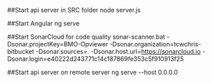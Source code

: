 ##Start api server in SRC folder
node server.js

##Start Angular
ng serve

##Start SonarCloud for code quality
sonar-scanner.bat -Dsonar.projectKey=BMO-Opviewer -Dsonar.organization=tcwchris-bitbucket -Dsonar.sources=. -Dsonar.host.url=https://sonarcloud.io -Dsonar.login=e40222d243771c14c187869fe353c5f910913f25

##Start api server on remote server
ng serve --host 0.0.0.0
